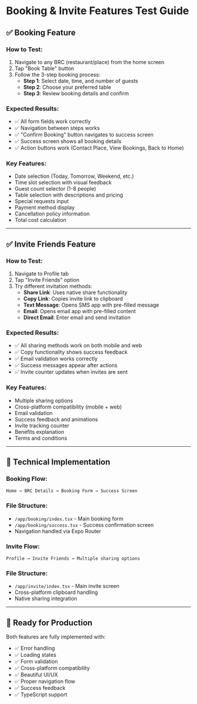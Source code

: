 # Booking & Invite Features Test Guide

## ✅ Booking Feature

### How to Test:
1. Navigate to any BRC (restaurant/place) from the home screen
2. Tap "Book Table" button
3. Follow the 3-step booking process:
   - **Step 1**: Select date, time, and number of guests
   - **Step 2**: Choose your preferred table
   - **Step 3**: Review booking details and confirm

### Expected Results:
- ✅ All form fields work correctly
- ✅ Navigation between steps works
- ✅ "Confirm Booking" button navigates to success screen
- ✅ Success screen shows all booking details
- ✅ Action buttons work (Contact Place, View Bookings, Back to Home)

### Key Features:
- Date selection (Today, Tomorrow, Weekend, etc.)
- Time slot selection with visual feedback
- Guest count selector (1-8 people)
- Table selection with descriptions and pricing
- Special requests input
- Payment method display
- Cancellation policy information
- Total cost calculation

---

## ✅ Invite Friends Feature

### How to Test:
1. Navigate to Profile tab
2. Tap "Invite Friends" option
3. Try different invitation methods:
   - **Share Link**: Uses native share functionality
   - **Copy Link**: Copies invite link to clipboard
   - **Text Message**: Opens SMS app with pre-filled message
   - **Email**: Opens email app with pre-filled content
   - **Direct Email**: Enter email and send invitation

### Expected Results:
- ✅ All sharing methods work on both mobile and web
- ✅ Copy functionality shows success feedback
- ✅ Email validation works correctly
- ✅ Success messages appear after actions
- ✅ Invite counter updates when invites are sent

### Key Features:
- Multiple sharing options
- Cross-platform compatibility (mobile + web)
- Email validation
- Success feedback and animations
- Invite tracking counter
- Benefits explanation
- Terms and conditions

---

## 🔧 Technical Implementation

### Booking Flow:
```
Home → BRC Details → Booking Form → Success Screen
```

### File Structure:
- `/app/booking/index.tsx` - Main booking form
- `/app/booking/success.tsx` - Success confirmation screen
- Navigation handled via Expo Router

### Invite Flow:
```
Profile → Invite Friends → Multiple sharing options
```

### File Structure:
- `/app/invite/index.tsx` - Main invite screen
- Cross-platform clipboard handling
- Native sharing integration

---

## 🚀 Ready for Production

Both features are fully implemented with:
- ✅ Error handling
- ✅ Loading states
- ✅ Form validation
- ✅ Cross-platform compatibility
- ✅ Beautiful UI/UX
- ✅ Proper navigation flow
- ✅ Success feedback
- ✅ TypeScript support